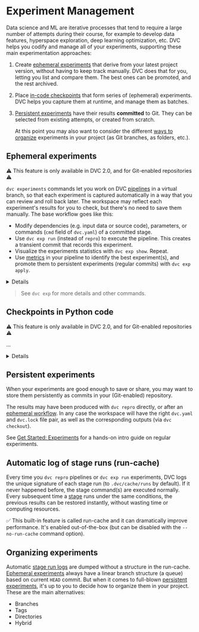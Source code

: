 # Experiment Management

Data science and ML are iterative processes that tend to require a large number
of attempts during their course, for example to develop data features,
hyperspace exploration, deep learning optimization, etc. DVC helps you codify
and manage all of your <abbr>experiments</abbr>, supporting these main
experimentation approaches:

1. Create [ephemeral experiments](#ephemeral-experiments) that derive from your
   latest project version, without having to keep track manually. DVC does that
   for you, letting you list and compare them. The best ones can be promoted,
   and the rest archived.
2. Place [in-code checkpoints](#checkpoints-in-python-code) that form series of
   (ephemeral) experiments. DVC helps you capture them at runtime, and manage
   them as batches.
3. [Persistent experiments](#persistent-experiments) have their results
   **committed** to Git. They can be selected from existing attempts, or created
   from scratch.

   At this point you may also want to consider the different
   [ways to organize](#organizing-experimentats) experiments in your project (as
   Git branches, as folders, etc.).

## Ephemeral experiments

⚠️ This feature is only available in DVC 2.0, and for Git-enabled
<abbr>repositories</abbr> ⚠️

`dvc experiments` commands let you work on DVC
[pipelines](/doc/command-reference/dag) in a virtual branch, so that each
experiment is captured automatically in a way that you can review and roll back
later. The <abbr>workspace</abbr> may reflect each experiment's results for you
to check, but there's no need to save them manually. The base workflow goes like
this:

- Modify <abbr>dependencies</abbr> (e.g. input data or source code),
  <abbr>parameters</abbr>, or commands (`cmd` field of `dvc.yaml`) of a
  committed stage.
- Use `dvc exp run` (instead of `repro`) to execute the pipeline. This creates a
  transient commit that records this experiment.
- Visualize the experiments statistics with `dvc exp show`. Repeat.
- Use [metrics](/doc/command-reference/metrics) in your pipeline to identify the
  best experiment(s), and promote them to persistent experiments (regular
  commits) with `dvc exp apply`.

<details>

### What are _virtual branches_ and _transient commits_?

DVC uses actual commits under custom
[Git references](https://git-scm.com/book/en/v2/Git-Internals-Git-References)
(found in `.git/refs/exps`) to keep track of `dvc exp run` branches. These are
not pushed to the Git remote by default (see `dvc exp push`).

The first transient commits has the Git repo's `HEAD` as parent, and the rest
branch off there. Each reference has a unique signature similar to the
[entries in the run-cache](/doc/user-guide/project-structure/internal-files#run-cache).

</details>

> See `dvc exp` for more details and other commands.

## Checkpoints in Python code

⚠️ This feature is only available in DVC 2.0, and for Git-enabled
<abbr>repositories</abbr> ⚠️

...

<details>

### How are checkpoints captured by DVC?

When DVC runs checkpoint-enabled stages, a new transient commit is generated in
the experiment's virtual branch each time the code calls
`dvc.api.make_checkpoint()` or writes a `.dvc/tmp/DVC_CHECKPOINT` signal file.
See `dvc exp run` for more details

</details>

## Persistent experiments

When your experiments are good enough to save or share, you may want to store
them persistently as commits in your (Git-enabled) <abbr>repository</abbr>.

The results may have been produced with `dvc repro` directly, or after an
[ephemeral workflow](#ephemeral-experiments). In any case the workspace will
have the right `dvc.yaml` and `dvc.lock` file pair, as well as the corresponding
<abbr>outputs</abbr> (via `dvc checkout`).

See [Get Started: Experiments](/doc/start/experiments) for a hands-on intro
guide on regular experiments.

## Automatic log of stage runs (run-cache)

Every time you `dvc repro` pipelines or `dvc exp run` experiments, DVC logs the
unique signature of each stage run (to `.dvc/cache/runs` by default). If it
never happened before, the stage command(s) are executed normally. Every
subsequent time a [stage](/doc/command-reference/run) runs under the same
conditions, the previous results can be restored instantly, without wasting time
or computing resources.

✅ This built-in feature is called <abbr>run-cache</abbr> and it can
dramatically improve performance. It's enabled out-of-the-box (but can be
disabled with the `--no-run-cache` command option).

## Organizing experiments

Automatic [stage run logs](#automatic-log-of-stage-runs-run-cache) are dumped
without a structure in the <abbr>run-cache</abbr>.
[Ephemeral experiments](#ephemeral-experiments) always have a linear branch
structure (a queue) based on current `HEAD` commit. But when it comes to
full-blown [persistent experiments](#persistent-experiments), it's up to you to
decide how to organize them in your project. These are the main alternatives:

- Branches
- Tags
- Directories
- Hybrid
